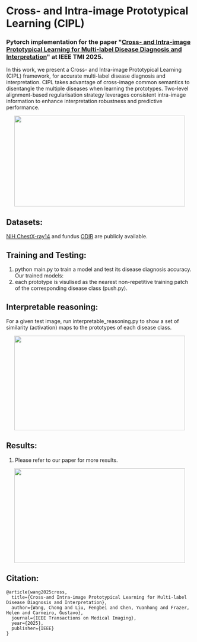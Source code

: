 # Cross- and Intra-image Prototypical Learning (CIPL)

### Pytorch implementation for the paper "[Cross- and Intra-image Prototypical Learning for Multi-label Disease Diagnosis and Interpretation](https://ieeexplore.ieee.org/document/10887396)" at IEEE TMI 2025.


In this work, we present a Cross- and Intra-image Prototypical Learning (CIPL) framework, for accurate multi-label disease diagnosis and interpretation.
CIPL takes advantage of cross-image common semantics to disentangle the multiple diseases when learning the prototypes.
Two-level alignment-based regularisation strategy leverages consistent intra-image information to enhance interpretation robustness and predictive performance.


<div align=center>
<img width="460" height="245" src="https://github.com/cwangrun/CIPL/blob/master/arch/arch.png"/></dev>
</div>


## Datasets:
[NIH ChestX-ray14](https://www.kaggle.com/datasets/nih-chest-xrays/data) and fundus [ODIR](https://academictorrents.com/details/cf3b8d5ecdd4284eb9b3a80fcfe9b1d621548f72) are publicly available.


## Training and Testing:
1. python main.py to train a model and test its disease diagnosis accuracy. Our trained models:
2. each prototype is visulised as the nearest non-repetitive training patch of the corresponding disease class (push.py).


## Interpretable reasoning:
For a given test image, run interpretable_reasoning.py to show a set of similarity (activation) maps to the prototypes of each disease class.

<div align=center>
<img width="460" height="255" src="https://github.com/cwangrun/CIPL/blob/master/arch/reasoning.png"/></dev>
</div>



## Results:
1. Please refer to our paper for more results.

<div align=center>
<img width="460" height="255" src="https://github.com/cwangrun/CIPL/blob/master/arch/prototype.png"/></dev>
</div>



## Citation:
```
@article{wang2025cross,
  title={Cross-and Intra-image Prototypical Learning for Multi-label Disease Diagnosis and Interpretation},
  author={Wang, Chong and Liu, Fengbei and Chen, Yuanhong and Frazer, Helen and Carneiro, Gustavo},
  journal={IEEE Transactions on Medical Imaging},
  year={2025},
  publisher={IEEE}
}
```
